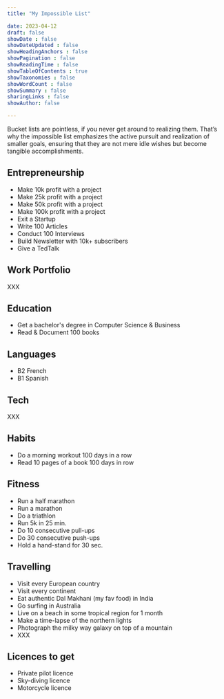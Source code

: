```yaml
---
title: "My Impossible List"

date: 2023-04-12
draft: false
showDate : false
showDateUpdated : false
showHeadingAnchors : false
showPagination : false
showReadingTime : false
showTableOfContents : true
showTaxonomies : false 
showWordCount : false
showSummary : false
sharingLinks : false
showAuthor: false

---
```


Bucket lists are pointless, if you never get around to realizing them. That’s why the impossible list emphasizes the active pursuit and realization of smaller goals, ensuring that they are not mere idle wishes but become tangible accomplishments.

## Entrepreneurship

- Make 10k profit with a project 
- Make 25k profit with a project 
- Make 50k profit  with a project 
- Make 100k profit with a project 
- Exit a Startup
- Write 100 Articles 
- Conduct 100 Interviews
- Build Newsletter with 10k+ subscribers 
- Give a TedTalk 

## Work Portfolio 

XXX
 
## Education 

- Get a bachelor's degree in Computer Science & Business 
- Read & Document 100 books 

## Languages 

- B2 French 
- B1 Spanish 

## Tech 

XXX

## Habits 

- Do a morning workout 100 days in a row 
- Read 10 pages of a book 100 days in row 

## Fitness 

- Run a half marathon 
- Run a marathon 
- Do a triathlon 
- Run 5k in 25 min. 
- Do 10 consecutive pull-ups 
- Do 30 consecutive push-ups 
- Hold a hand-stand for 30 sec. 

## Travelling  

- Visit every European country
- Visit every continent 
- Eat authentic Dal Makhani (my fav food) in India 
- Go surfing in Australia 
- Live on a beach in some tropical region for 1 month
- Make a time-lapse of the northern lights 
- Photograph the milky way galaxy on top of a mountain 
- XXX

## Licences to get 

- Private pilot licence 
- Sky-diving licence 
- Motorcycle licence 




